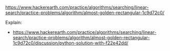https://www.hackerearth.com/practice/algorithms/searching/linear-search/practice-problems/algorithm/almost-golden-rectangular-1c9d72c0/

Explain:

- https://www.hackerearth.com/practice/algorithms/searching/linear-search/practice-problems/algorithm/almost-golden-rectangular-1c9d72c0/discussion/python-solution-with-f22e42dd/
